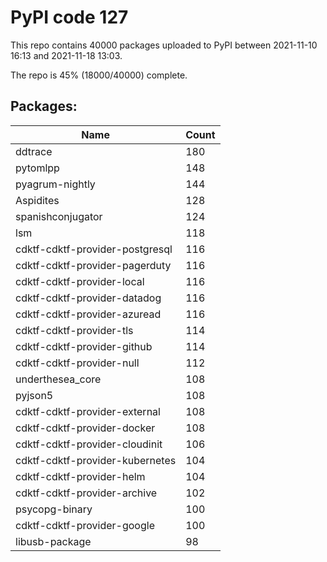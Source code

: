 # PyPI code 127

This repo contains 40000 packages uploaded to PyPI between 
2021-11-10 16:13 and 2021-11-18 13:03.

The repo is 45% (18000/40000) complete.

## Packages:

| Name  | Count |
| ----- | ----- |
| ddtrace | 180 |
| pytomlpp | 148 |
| pyagrum-nightly | 144 |
| Aspidites | 128 |
| spanishconjugator | 124 |
| lsm | 118 |
| cdktf-cdktf-provider-postgresql | 116 |
| cdktf-cdktf-provider-pagerduty | 116 |
| cdktf-cdktf-provider-local | 116 |
| cdktf-cdktf-provider-datadog | 116 |
| cdktf-cdktf-provider-azuread | 116 |
| cdktf-cdktf-provider-tls | 114 |
| cdktf-cdktf-provider-github | 114 |
| cdktf-cdktf-provider-null | 112 |
| underthesea_core | 108 |
| pyjson5 | 108 |
| cdktf-cdktf-provider-external | 108 |
| cdktf-cdktf-provider-docker | 108 |
| cdktf-cdktf-provider-cloudinit | 106 |
| cdktf-cdktf-provider-kubernetes | 104 |
| cdktf-cdktf-provider-helm | 104 |
| cdktf-cdktf-provider-archive | 102 |
| psycopg-binary | 100 |
| cdktf-cdktf-provider-google | 100 |
| libusb-package | 98 |


